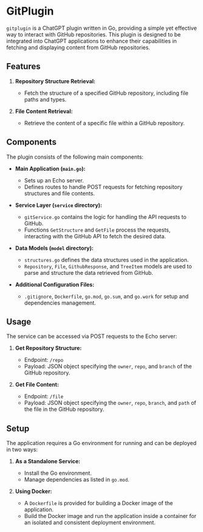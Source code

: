 # GitPlugin

`gitplugin` is a ChatGPT plugin written in Go, providing a simple yet effective way to interact with GitHub repositories. This plugin is designed to be integrated into ChatGPT applications to enhance their capabilities in fetching and displaying content from GitHub repositories.

## Features

1. **Repository Structure Retrieval:**
   - Fetch the structure of a specified GitHub repository, including file paths and types.

2. **File Content Retrieval:**
   - Retrieve the content of a specific file within a GitHub repository.

## Components

The plugin consists of the following main components:

- **Main Application (`main.go`):**
  - Sets up an Echo server.
  - Defines routes to handle POST requests for fetching repository structures and file contents.

- **Service Layer (`service` directory):**
  - `gitService.go` contains the logic for handling the API requests to GitHub.
  - Functions `GetStructure` and `GetFile` process the requests, interacting with the GitHub API to fetch the desired data.

- **Data Models (`model` directory):**
  - `structures.go` defines the data structures used in the application.
  - `Repository`, `File`, `GithubResponse`, and `TreeItem` models are used to parse and structure the data retrieved from GitHub.

- **Additional Configuration Files:**
  - `.gitignore`, `Dockerfile`, `go.mod`, `go.sum`, and `go.work` for setup and dependencies management.

## Usage

The service can be accessed via POST requests to the Echo server:

1. **Get Repository Structure:**
   - Endpoint: `/repo`
   - Payload: JSON object specifying the `owner`, `repo`, and `branch` of the GitHub repository.

2. **Get File Content:**
   - Endpoint: `/file`
   - Payload: JSON object specifying the `owner`, `repo`, `branch`, and `path` of the file in the GitHub repository.

## Setup

The application requires a Go environment for running and can be deployed in two ways:

1. **As a Standalone Service:**
   - Install the Go environment.
   - Manage dependencies as listed in `go.mod`.

2. **Using Docker:**
   - A `Dockerfile` is provided for building a Docker image of the application.
   - Build the Docker image and run the application inside a container for an isolated and consistent deployment environment.

